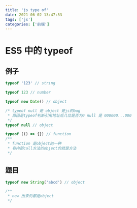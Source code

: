 ```yaml
---
title: 'js type of'
date: 2021-06-02 13:47:53
tags: ['js']
categories: ['前端']
---
```


# ES5 中的 typeof

## 例子

```javascript
typeof '123' // string

typeof 123 // number

typeof new Date() // object

/* typeof null 是 object 是js的bug
 * 原因是typeof判断引用地址后几位是否为0 null 是 000000...000
 */
typeof null // object

typeof (() => {}) // function
/**
 * function 是object的一种
 * 有内部call方法的object的就是方法
 */
```

## 题目

```javascript
typeof new String('abcd') // object

/**
 * new 出来的都是object
 */
```
